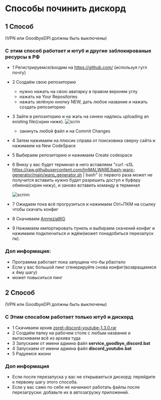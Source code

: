 # Способы починить дискорд
## 1 Способ
(VPN или GoodbyeDPI должны быть выключены)

### С этим способ работает и ютуб и другие заблокированые ресурсы в РФ
* 1 Регистрируемся/входим на https://github.com/ (используя гугл почту)
* 2 Создаём свою репозиторию
  * нужно нажать на свою аватарку в правом верхнем углу
  * нажать на Your Repositories
  * нажать зелёную кнопку NEW, дать любое название и нажать создать репозиторию
* 3 Зайти в репозиторию и на жать на синею надпись uploading an existing file(скрин ниже).
   ![scrin](https://media.discordapp.net/attachments/1104234332903702601/1293524323708960798/image.png?ex=6707afe7&is=67065e67&hm=cff314d6db3ddca1d60fa3b23bc87b084e8874ac9c2035d41108c21af0de1f33&=&quality=lossless)
  * закинуть любой файл и на Commit Changes
* 4 Затем нажимаем на плюсик справа от поисковика сверху сайта и нажимаем на New CodeSpace
* 5 Выбираем репозиторию и нажимаем Create codespace
* 6 Внизу у вас будет терминал в него вставляем "curl -sSL https://raw.githubusercontent.com/ImMALWARE/bash-warp-generator/main/warp_generator.sh | bash" (с первого раза может не получится вставить нужно будет разрешить доступ к буферу обмена(скрин нижу), и заново вставить команду в терминал
   
   ![scrinn](https://media.discordapp.net/attachments/1104234332903702601/1293524324120137805/image.png?ex=6707afe7&is=67065e67&hm=47d2fbd2eb5cf8d150963bb0aa5547d308c5f1caf7c54f06bcef5724740c23b5&=&quality=lossless)
* 7 Ожидаем пока всё прогрузиться и нажимаем Ctrl+ПКМ на ссылку чтобы скачать конфиг
* 8 Скачиваем [AmneziaWG](https://github.com/AWPMasterGames/Fix-Discord/archive/refs/heads/main.zip)
* 9 Нажимаем импортировать тунель и выбираем скачений конфиг и нажимаем подключиться и ждём(может понадобиться перезапуск пк).

### Доп информация:
 * Программа работает пока запущена что-бы рбаотало
 * Если у вас большой пинг сгенерируйте снова конфиг(возвращаемся к 4му шагу)
 * может повыситься пинг

 ## 2 Способ
 (VPN или GoodbyeDPI должны быть выключены)
### С Этим спосабом работает только ютуб и дискорд
* 1 Скачиваем архив [zpret-discord-youtube-1.3.0.rar](https://github.com/AWPMasterGames/Fix-Discord/raw/refs/heads/main/zapret-discord-youtube-1.3.0.rar)
* 2 Создаём папку на рабочем столе с любым название и вытаскиваем всё из архива туда
* 3 Запускаем от имени админа файл **service_goodbye_discord.bat**
* 4 Запускаем от имени админа файл **discord_youtube.bat**
* 5 Радуемся жизни

### Доп информация
* Если после перезапуска у вас не открываеться дискорд: перейдите к первому шагу этого способа.
* Если у вас само по себе не начинают работать файлы после перезагруски: добавьте их в автозагрузку приложений.
